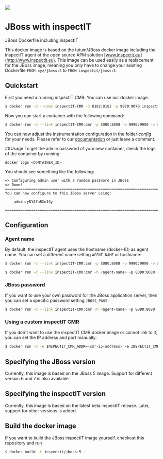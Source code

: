 [![](https://badge.imagelayers.io/inspectit/jboss:5.svg)](https://imagelayers.io/?images=inspectit/jboss:5 'Get your own badge on imagelayers.io')

# JBoss with inspectIT
JBoss Dockerfile including inspectIT

This docker image is based on the tutum/JBoss docker image including the inspectIT agent of the open source APM solution [www.inspectit.eu](http://www.inspectit.eu).
This image can be used easily as a replacement for the JBoss image, meaning you only have to change your existing Dockerfile ```FROM xyz/jboss:5``` to ```FROM inspectit/jboss:5```.

## Quickstart
First you need a running inspectIT CMR. You can use our docker image:

```bash
$ docker run -d --name inspectIT-CMR -p 8182:8182 -p 9070:9070 inspectit/cmr
```

Now you can start a container with the following command:

```bash
$ docker run -d --link inspectIT-CMR:cmr -p 8080:8080 -p 9990:9990 -v $(pwd)/config:/opt/agent/active-config inspectit/jboss:5
```

You can now adjust the instrumentation configuration in the folder *config* for your needs. Please refer to our [documentation](https://documentation.novatec-gmbh.de/display/INSPECTIT/Agent+Configuration) or just leave a comment.

##Usage
To get the admin password of your new container, check the logs of the container by running:

    docker logs <CONTAINER_ID>

You should see something like the following: 

    => Configuring admin user with a random password in JBoss
    => Done!
    ========================================================================
    You can now configure to this JBoss server using:
    
        admin:yDY4ZnRXw1Gy
    
    ========================================================================

## Configuration
### Agent name
By default, the inspectIT agent uses the hostname (docker-ID) as agent name. You can set a different name setting ```AGENT_NAME``` or hostname:

```bash
$ docker run -d --link inspectIT-CMR:cmr -p 8080:8080 -p 9990:9990 -v $(pwd)/config:/opt/agent/active-config -e AGENT_NAME=<agent-name> inspectit/jboss:5
```

```bash
$ docker run -d --link inspectIT-CMR:cmr -h <agent-name> -p 8080:8080 -p 9990:9990 -v $(pwd)/config:/opt/agent/active-config inspectit/jboss:5
```

### JBoss password
If you want to use your own password for the JBoss application server, then you can set a specific password setting ```JBOSS_PASS```:
```bash
$ docker run -d --link inspectIT-CMR:cmr -h <agent-name> -p 8080:8080 -p 9990:9990 -v $(pwd)/config:/opt/agent/active-config -e JBOSS_PASS="<jboss-password>" inspectit/jboss:5
```

### Using a custom inspectIT CMR
If you don't want to use the inspectIT CMR docker image or cannot link to it, you can set the IP address and port manually:

```bash
$ docker run -d -e INSPECTIT_CMR_ADDR=<cmr-ip-address> -e INSPECTIT_CMR_PORT=<cmr-port> -p 8080:8080 -p 9990:9990 inspectit/jboss:5
```

## Specifying the JBoss version
Currently, this image is based on the JBoss 5 image. Support for different version 6 and 7 is also available.

## Specifying the inspectIT version
Currently, this image is based on the latest beta inspectIT release. Later, support for other versions is added.

## Build the docker image
If you want to build the JBoss inspectIT image yourself, checkout this repository and run 

```bash
$ docker build -t inspectit/jboss:5 .
```
